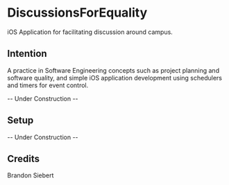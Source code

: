 # DiscussionsForEquality
iOS Application for facilitating discussion around campus.

## Intention
A practice in Software Engineering concepts such as project planning and software quality, and simple iOS application development using schedulers and timers for event control.

-- Under Construction --

## Setup

-- Under Construction --

## Credits
Brandon Siebert
